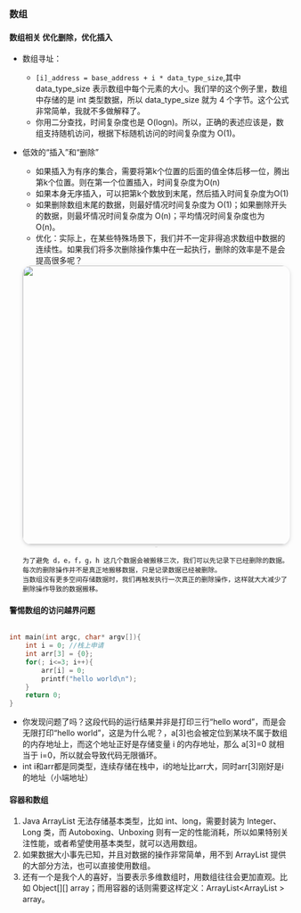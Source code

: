 
### 数组 
#### 数组相关 优化删除，优化插入
- 数组寻址：
  - `[i]_address = base_address + i * data_type_size`,其中 data_type_size 表示数组中每个元素的大小。我们举的这个例子里，数组中存储的是 int 类型数据，所以 data_type_size 就为 4 个字节。这个公式非常简单，我就不多做解释了。
  - 你用二分查找，时间复杂度也是 O(logn)。所以，正确的表述应该是，数组支持随机访问，根据下标随机访问的时间复杂度为 O(1)。
- 低效的“插入”和“删除”
  - 如果插入为有序的集合，需要将第k个位置的后面的值全体后移一位，腾出第k个位置。则在第一个位置插入，时间复杂度为O(n)
  - 如果本身无序插入，可以把第k个数放到末尾，然后插入时间复杂度为O(1)
  - 如果删除数组末尾的数据，则最好情况时间复杂度为 O(1)；如果删除开头的数据，则最坏情况时间复杂度为 O(n)；平均情况时间复杂度也为 O(n)。
  - 优化：实际上，在某些特殊场景下，我们并不一定非得追求数组中数据的连续性。如果我们将多次删除操作集中在一起执行，删除的效率是不是会提高很多呢？
  <center>
      <img style="border-radius: 1.125em;
      box-shadow: 0 2px 4px 0 rgba(34,36,38,.12),0 2px 10px 0 rgba(34,36,38,.08);"
      src=https://static001.geekbang.org/resource/image/b6/e5/b69b8c5dbf6248649ddab7d3e7cfd7e5.jpg
  width=500px>
      <br>
      <div style="color:orange; border-bottom: 1px solid #d9d9d9;
      display: inline-block;
      color: #999;
      padding: 2px;"></div>
  </center>
  
  ```
  为了避免 d，e，f，g，h 这几个数据会被搬移三次，我们可以先记录下已经删除的数据。
  每次的删除操作并不是真正地搬移数据，只是记录数据已经被删除。
  当数组没有更多空间存储数据时，我们再触发执行一次真正的删除操作，这样就大大减少了删除操作导致的数据搬移。
  ```

#### 警惕数组的访问越界问题
```c

int main(int argc, char* argv[]){
    int i = 0; //栈上申请
    int arr[3] = {0};
    for(; i<=3; i++){
        arr[i] = 0;
        printf("hello world\n");
    }
    return 0;
}
```
- 你发现问题了吗？这段代码的运行结果并非是打印三行“hello word”，而是会无限打印“hello world”，这是为什么呢？，a[3]也会被定位到某块不属于数组的内存地址上，而这个地址正好是存储变量 i 的内存地址，那么 a[3]=0 就相当于 i=0，所以就会导致代码无限循环。
- int i和arr都是同类型，连续存储在栈中，i的地址比arr大，同时arr[3]刚好是i的地址（小端地址）



#### 容器和数组
1. Java ArrayList 无法存储基本类型，比如 int、long，需要封装为 Integer、Long 类，而 Autoboxing、Unboxing 则有一定的性能消耗，所以如果特别关注性能，或者希望使用基本类型，就可以选用数组。
2. 如果数据大小事先已知，并且对数据的操作非常简单，用不到 ArrayList 提供的大部分方法，也可以直接使用数组。
3. 还有一个是我个人的喜好，当要表示多维数组时，用数组往往会更加直观。比如 Object[][] array；而用容器的话则需要这样定义：ArrayList<ArrayList<object> > array。
